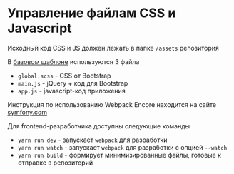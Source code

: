 Управление файлам CSS и Javascript
==================================

Исходный код CSS и JS должен лежать в папке `/assets` репозитория

В [базовом шаблоне](../templates/base.html.twig) используются 3 файла

* `global.scss` - CSS от Bootstrap
* `main.js` - jQuery + код для Bootstrap
* `app.js` - javascript-код приложения

Инструкция по использованию Webpack Encore находится на сайте [symfony.com][1]

Для frontend-разработчика доступны следующие команды

* `yarn run dev` - запускает `webpack` для разработки
* `yarn run watch` - запускает `webpack` для разработки с опцией `--watch`
* `yarn run build` - формирует минимизированные файлы, готовые к отправке в репозиторий 

[1]: http://symfony.com/doc/current/frontend.html
